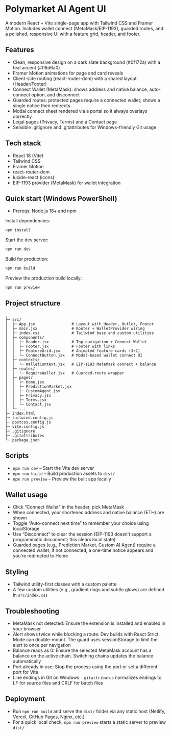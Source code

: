 # Polymarket AI Agent UI

A modern React + Vite single-page app with Tailwind CSS and Framer Motion. Includes wallet connect (MetaMask/EIP-1193), guarded routes, and a polished, responsive UI with a feature grid, header, and footer.

## Features

- Clean, responsive design on a dark slate background (#0f172a) with a teal accent (#06d6a0)
- Framer Motion animations for page and card reveals
- Client-side routing (react-router-dom) with a shared layout (Header/Footer)
- Connect Wallet (MetaMask): shows address and native balance, auto-connect option, and disconnect
- Guarded routes: protected pages require a connected wallet; shows a single notice then redirects
- Modal connect sheet rendered via a portal so it always overlays correctly
- Legal pages (Privacy, Terms) and a Contact page
- Sensible .gitignore and .gitattributes for Windows-friendly Git usage

## Tech stack

- React 18 (Vite)
- Tailwind CSS
- Framer Motion
- react-router-dom
- lucide-react (icons)
- EIP-1193 provider (MetaMask) for wallet integration

## Quick start (Windows PowerShell)

- Prereqs: Node.js 18+ and npm

Install dependencies:

```powershell
npm install
```

Start the dev server:

```powershell
npm run dev
```

Build for production:

```powershell
npm run build
```

Preview the production build locally:

```powershell
npm run preview
```

## Project structure

```
. 
├─ src/
│  ├─ App.jsx                # Layout with Header, Outlet, Footer
│  ├─ main.jsx               # Router + WalletProvider wiring
│  ├─ index.css              # Tailwind base and custom utilities
│  ├─ components/
│  │  ├─ Header.jsx          # Top navigation + Connect Wallet
│  │  ├─ Footer.jsx          # Footer with links
│  │  ├─ FeatureGrid.jsx     # Animated feature cards (3×2)
│  │  └─ ConnectButton.jsx   # Modal-based wallet connect UI
│  ├─ contexts/
│  │  └─ WalletContext.jsx   # EIP-1193 MetaMask connect + balance
│  ├─ routes/
│  │  └─ RequireWallet.jsx   # Guarded-route wrapper
│  ├─ pages/
│  │  ├─ Home.jsx
│  │  ├─ PredictionMarket.jsx
│  │  ├─ CustomAgent.jsx
│  │  ├─ Privacy.jsx
│  │  ├─ Terms.jsx
│  │  └─ Contact.jsx
│  └─ ...
├─ index.html
├─ tailwind.config.js
├─ postcss.config.js
├─ vite.config.js
├─ .gitignore
├─ .gitattributes
└─ package.json
```

## Scripts

- `npm run dev` – Start the Vite dev server
- `npm run build` – Build production assets to `dist/`
- `npm run preview` – Preview the built app locally

## Wallet usage

- Click “Connect Wallet” in the header, pick MetaMask
- When connected, your shortened address and native balance (ETH) are shown
- Toggle “Auto-connect next time” to remember your choice using localStorage
- Use “Disconnect” to clear the session (EIP-1193 doesn’t support a programmatic disconnect; this clears local state)
- Guarded pages (e.g., Prediction Market, Custom AI Agent) require a connected wallet; if not connected, a one-time notice appears and you’re redirected to Home

## Styling

- Tailwind utility-first classes with a custom palette
- A few custom utilities (e.g., gradient rings and subtle glows) are defined in `src/index.css`

## Troubleshooting

- MetaMask not detected: Ensure the extension is installed and enabled in your browser
- Alert shows twice while blocking a route: Dev builds with React Strict Mode can double-mount. The guard uses sessionStorage to limit the alert to once per navigation
- Balance reads as 0: Ensure the selected MetaMask account has a balance on the active chain. Switching chains updates the balance automatically
- Port already in use: Stop the process using the port or set a different port for Vite
- Line endings in Git on Windows: `.gitattributes` normalizes endings to LF for source files and CRLF for batch files

## Deployment

- Run `npm run build` and serve the `dist/` folder via any static host (Netlify, Vercel, GitHub Pages, Nginx, etc.)
- For a quick local check, `npm run preview` starts a static server to preview `dist/`

